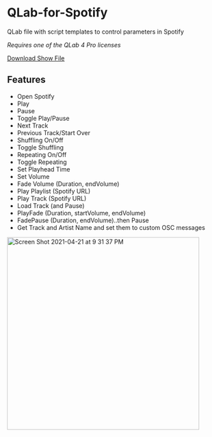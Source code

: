 # QLab-for-Spotify
QLab file with script templates to control parameters in Spotify

*Requires one of the QLab 4 Pro licenses*

[Download Show File](https://github.com/jshea2/QLab-for-Spotify/releases)

## Features
- Open Spotify
- Play
- Pause
- Toggle Play/Pause
- Next Track
- Previous Track/Start Over
- Shuffling On/Off
- Toggle Shuffling
- Repeating On/Off
- Toggle Repeating
- Set Playhead Time
- Set Volume
- Fade Volume (Duration, endVolume)
- Play Playlist (Spotify URL)
- Play Track (Spotify URL)
- Load Track (and Pause)
- PlayFade (Duration, startVolume, endVolume)
- FadePause (Duration, endVolume)..then Pause
- Get Track and Artist Name and set them to custom OSC messages


<img width="449" alt="Screen Shot 2021-04-21 at 9 31 37 PM" src="https://user-images.githubusercontent.com/70780576/115656761-99b8bc80-a2ea-11eb-8ae3-83b7214b4a84.png">

